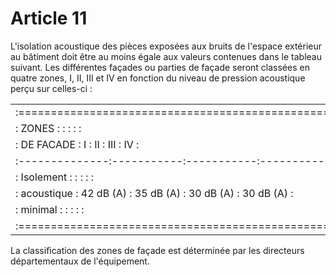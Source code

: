 # Article 11

L'isolation acoustique des pièces exposées aux bruits de l'espace extérieur au bâtiment doit être au moins égale aux valeurs contenues dans le tableau suivant. Les différentes façades ou parties de façade seront classées en quatre zones, I, II, III et IV en fonction du niveau de pression acoustique perçu sur celles-ci :

<table>
<tr>
<td> :==============================================================:</td>
</tr>
<tr>
<td> :    ZONES     :           :           :           :           :</td>
</tr>
<tr>
<td> :  DE FACADE   :     I     :    II     :    III    :    IV     :</td>
</tr>
<tr>
<td> :--------------:-----------:-----------:-----------:-----------:</td>
</tr>
<tr>
<td> : Isolement    :           :           :           :           :</td>
</tr>
<tr>
<td> :  acoustique  : 42 dB (A) : 35 dB (A) : 30 dB (A) : 30 dB (A) :</td>
</tr>
<tr>
<td> :  minimal     :           :           :           :           :</td>
</tr>
<tr>
<td> :==============================================================:</td>
</tr>
</table>

La classification des zones de façade est déterminée par les directeurs départementaux de l'équipement.
